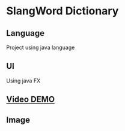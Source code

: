 # SlangWord Dictionary
## Language
Project using java language
## UI
Using java FX
## [Video DEMO](https://www.youtube.com/watch?v=DTrabEYBihM)
## Image 
